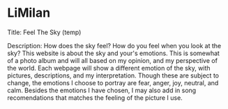 # LiMilan

Title: 
  Feel The Sky (temp)

Description: 
  How does the sky feel? How do you feel when you look at the sky? This website is about the sky and your's emotions. This is somewhat of a photo album and will all based on my opinion, and my perspective of the world. Each webpage will show a different emotion of the sky, with pictures, descriptions, and my interpretation. Though these are subject to change, the emotions I choose to portray are fear, anger, joy, neutral, and calm. Besides the emotions I have chosen, I may also add in song recomendations that matches the feeling of the picture I use. 
